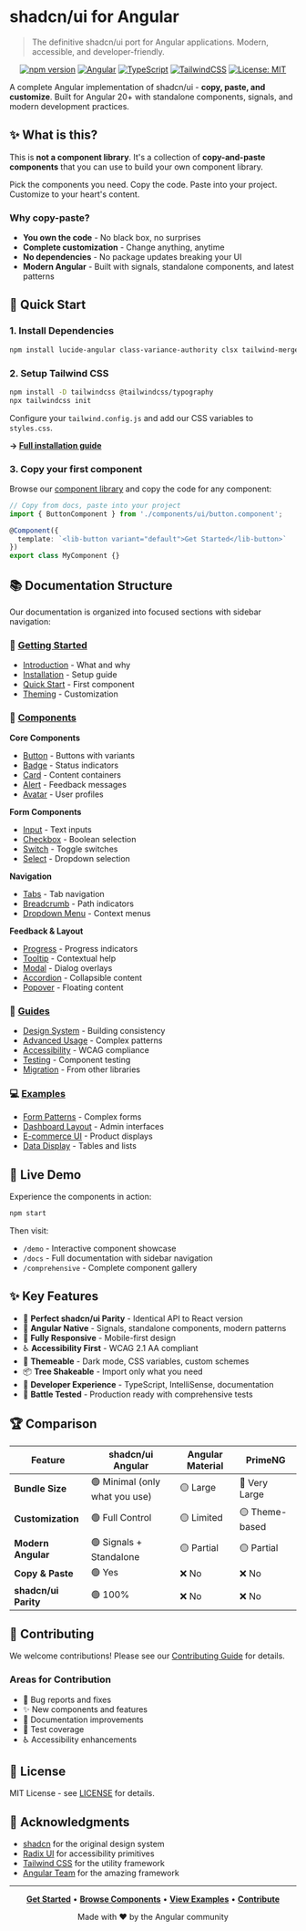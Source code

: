 # shadcn/ui for Angular

> The definitive shadcn/ui port for Angular applications. Modern, accessible, and developer-friendly.

<div align="center">

[![npm version](https://badge.fury.io/js/shadcn-angular.svg)](https://badge.fury.io/js/shadcn-angular)
[![Angular](https://img.shields.io/badge/Angular-20+-red.svg)](https://angular.io/)
[![TypeScript](https://img.shields.io/badge/TypeScript-5.0+-blue.svg)](https://www.typescriptlang.org/)
[![TailwindCSS](https://img.shields.io/badge/TailwindCSS-4.0+-38bdf8.svg)](https://tailwindcss.com/)
[![License: MIT](https://img.shields.io/badge/License-MIT-yellow.svg)](https://opensource.org/licenses/MIT)

</div>

A complete Angular implementation of shadcn/ui - **copy, paste, and customize**. Built for Angular 20+ with standalone components, signals, and modern development practices.

## ✨ What is this?

This is **not a component library**. It's a collection of **copy-and-paste components** that you can use to build your own component library.

Pick the components you need. Copy the code. Paste into your project. Customize to your heart's content.

### Why copy-paste?

- **You own the code** - No black box, no surprises
- **Complete customization** - Change anything, anytime  
- **No dependencies** - No package updates breaking your UI
- **Modern Angular** - Built with signals, standalone components, and latest patterns

## 🚀 Quick Start

### 1. Install Dependencies

```bash
npm install lucide-angular class-variance-authority clsx tailwind-merge
```

### 2. Setup Tailwind CSS

```bash
npm install -D tailwindcss @tailwindcss/typography
npx tailwindcss init
```

Configure your `tailwind.config.js` and add our CSS variables to `styles.css`. 

**→ [Full installation guide](src/lib/docs/installation.md)**

### 3. Copy your first component

Browse our [component library](src/lib/docs/components/) and copy the code for any component:

```typescript
// Copy from docs, paste into your project
import { ButtonComponent } from './components/ui/button.component';

@Component({
  template: `<lib-button variant="default">Get Started</lib-button>`
})
export class MyComponent {}
```

## 📚 Documentation Structure

Our documentation is organized into focused sections with sidebar navigation:

### 🚀 [Getting Started](src/lib/docs/)
- [Introduction](src/lib/docs/introduction.md) - What and why
- [Installation](src/lib/docs/installation.md) - Setup guide  
- [Quick Start](src/lib/docs/quick-start.md) - First component
- [Theming](src/lib/docs/theming.md) - Customization

### 🧩 [Components](src/lib/docs/components/)
**Core Components**
- [Button](src/lib/docs/components/button.md) - Buttons with variants
- [Badge](src/lib/docs/components/badge.md) - Status indicators
- [Card](src/lib/docs/components/card.md) - Content containers
- [Alert](src/lib/docs/components/alert.md) - Feedback messages
- [Avatar](src/lib/docs/components/avatar.md) - User profiles

**Form Components**
- [Input](src/lib/docs/components/input.md) - Text inputs
- [Checkbox](src/lib/docs/components/checkbox.md) - Boolean selection
- [Switch](src/lib/docs/components/switch.md) - Toggle switches
- [Select](src/lib/docs/components/select.md) - Dropdown selection

**Navigation**
- [Tabs](src/lib/docs/components/tabs.md) - Tab navigation
- [Breadcrumb](src/lib/docs/components/breadcrumb.md) - Path indicators
- [Dropdown Menu](src/lib/docs/components/dropdown-menu.md) - Context menus

**Feedback & Layout**
- [Progress](src/lib/docs/components/progress.md) - Progress indicators
- [Tooltip](src/lib/docs/components/tooltip.md) - Contextual help
- [Modal](src/lib/docs/components/modal.md) - Dialog overlays
- [Accordion](src/lib/docs/components/accordion.md) - Collapsible content
- [Popover](src/lib/docs/components/popover.md) - Floating content

### 📖 [Guides](src/lib/docs/guides/)
- [Design System](src/lib/docs/guides/design-system.md) - Building consistency
- [Advanced Usage](src/lib/docs/guides/advanced-usage.md) - Complex patterns  
- [Accessibility](src/lib/docs/guides/accessibility.md) - WCAG compliance
- [Testing](src/lib/docs/guides/testing.md) - Component testing
- [Migration](src/lib/docs/guides/migration.md) - From other libraries

### 💻 [Examples](src/lib/docs/examples/)
- [Form Patterns](src/lib/docs/examples/forms.md) - Complex forms
- [Dashboard Layout](src/lib/docs/examples/dashboard.md) - Admin interfaces
- [E-commerce UI](src/lib/docs/examples/e-commerce.md) - Product displays
- [Data Display](src/lib/docs/examples/data-display.md) - Tables and lists

## 🎨 Live Demo

Experience the components in action:

```bash
npm start
```

Then visit:
- `/demo` - Interactive component showcase
- `/docs` - Full documentation with sidebar navigation
- `/comprehensive` - Complete component gallery

## ✨ Key Features

- 🎯 **Perfect shadcn/ui Parity** - Identical API to React version
- 🚀 **Angular Native** - Signals, standalone components, modern patterns
- 📱 **Fully Responsive** - Mobile-first design
- ♿ **Accessibility First** - WCAG 2.1 AA compliant
- 🎨 **Themeable** - Dark mode, CSS variables, custom schemes
- 📦 **Tree Shakeable** - Import only what you need
- 🔧 **Developer Experience** - TypeScript, IntelliSense, documentation
- 🧪 **Battle Tested** - Production ready with comprehensive tests

## 🏆 Comparison

| Feature | shadcn/ui Angular | Angular Material | PrimeNG |
|---------|-------------------|------------------|---------|
| **Bundle Size** | 🟢 Minimal (only what you use) | 🟡 Large | 🔴 Very Large |
| **Customization** | 🟢 Full Control | 🟡 Limited | 🟡 Theme-based |
| **Modern Angular** | 🟢 Signals + Standalone | 🟡 Partial | 🟡 Partial |
| **Copy & Paste** | 🟢 Yes | ❌ No | ❌ No |
| **shadcn/ui Parity** | 🟢 100% | ❌ No | ❌ No |

## 🤝 Contributing

We welcome contributions! Please see our [Contributing Guide](src/lib/docs/contributing.md) for details.

### Areas for Contribution
- 🐛 Bug reports and fixes
- ✨ New components and features  
- 📖 Documentation improvements
- 🧪 Test coverage
- ♿ Accessibility enhancements

## 📄 License

MIT License - see [LICENSE](LICENSE) for details.

## 🙏 Acknowledgments

- [shadcn](https://twitter.com/shadcn) for the original design system
- [Radix UI](https://www.radix-ui.com/) for accessibility primitives  
- [Tailwind CSS](https://tailwindcss.com/) for the utility framework
- [Angular Team](https://angular.io/) for the amazing framework

---

<div align="center">

**[Get Started](src/lib/docs/installation.md)** • **[Browse Components](src/lib/docs/components/)** • **[View Examples](src/lib/docs/examples/)** • **[Contribute](src/lib/docs/contributing.md)**

Made with ❤️ by the Angular community

</div>